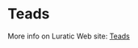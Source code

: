 # Teads

More info on Luratic Web site: [Teads](https://www.luratic.com/posts/templates/tags/teads/)
